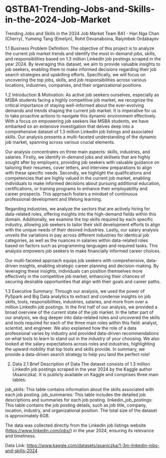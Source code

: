# QSTBA1-Trending-Jobs-and-Skills-in-the-2024-Job-Market
Trending Jobs and Skills in the 2024 Job Market
Team BA1 - Han Nga Chan (Cherry), Yumeng Tang (Emelyn), Rohit Devanaboina, Raiymbek Ordabayev

1.1 Business Problem Definition:
The objective of this project is to analyze the current job market trends and identify the most in-demand jobs, skills, and responsibilities based on 1.3 million LinkedIn job postings scraped in the year 2024. By leveraging this dataset, we aim to provide valuable insights to job seekers, enabling them to make informed decisions regarding their job search strategies and upskilling efforts. Specifically, we will focus on uncovering the top jobs, skills, and job responsibilities across various locations, industries, companies, and their organizational positions.

1.2 Introduction & Motivation:
As active job seekers ourselves, especially as MSBA students facing a highly competitive job market, we recognize the critical importance of staying well-informed about the ever-evolving demands and trends shaping the current job market. It is imperative for us to take proactive actions to navigate this dynamic environment effectively. With a focus on empowering job seekers like MSBA students, we have embarked on an extensive investigation that delves deep into a comprehensive dataset of 1.3 million LinkedIn job listings and associated skills. Our analysis presents a multi-faceted understanding of the dynamic job market, spanning across various crucial elements.

Our analysis concentrates on three main aspects: skills, industries, and salaries. Firstly, we identify in-demand jobs and skillsets that are highly sought after by employers, providing job seekers with valuable guidance on tailoring their resumes, cover letters, and interview preparations to align with these specific needs. Secondly, we highlight the qualifications and competencies that are highly valued in the current job market, enabling individuals to make informed decisions about pursuing additional education, certifications, or training programs to enhance their employability and career prospects. This approach fosters a mindset of continuous professional development and lifelong learning.

Regarding industries, we analyze the sectors that are actively hiring for data-related roles, offering insights into the high-demand fields within this domain. Additionally, we examine the top skills required by each specific industry, allowing job seekers to tailor their skill development efforts to align with the unique needs of their desired industries. Lastly, our salary analysis unveils the variations in pay across different industries for identical job categories, as well as the nuances in salaries within data-related roles based on factors such as programming languages and required tasks. This analysis empowers job seekers to make financially informed career choices.

Our multi-faceted approach equips job seekers with comprehensive, data-driven insights, enabling strategic career planning and decision-making. By leveraging these insights, individuals can position themselves more effectively in the competitive job market, enhancing their chances of securing desirable opportunities that align with their goals and career paths.

1.3 Executive Summary:
Through our analysis, we used the power of PySpark and Big Data analytics to extract and condense insights on job skills, tools, responsibilities, industries, salaries, and more from over a million LinkedIn job postings. In the first half of our analysis, we provided a broad overview of the current state of the job market. In the latter part of our analysis, we dug deeper into data-related roles and uncovered the skills and tools required for each of the three main roles within this field: analyst, scientist, and engineer. We also explained how the role of a data professional varies by industry and provided data-driven recommendations on what tools to learn to stand out in the industry of your choosing. We also looked at the salary expectations across roles and industries, highlighting the upward mobility that top tools and skills provide. In summary, we provide a data-driven search strategy to help you land the perfect role! 

2. Data
2.1 Brief Description of Data
The dataset consists of 1.3 million LinkedIn job postings scraped in the year 2024 by the Kaggle author (Asaniczka). It is publicly available on Kaggle and comprises three main tables:

job_skills: This table contains information about the skills associated with each job posting.
job_summaries: This table includes the detailed job descriptions and summaries for each job posting.
linkedin_job_postings: This table contains the job posting details, such as job title, company, location, industry, and organizational position.
The total size of the dataset is approximately 6GB.

The data was collected directly from the LinkedIn job listings website (https://www.linkedin.com/jobs/) in the year 2024, ensuring its relevance and timeliness.

Data Link: https://www.kaggle.com/datasets/asaniczka/1-3m-linkedin-jobs-and-skills-2024
